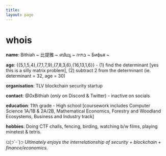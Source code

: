 ```yaml
---
title:
layout: page
---
```


<h1>whois</h1>

**name**: Bithiah ~ 比提雅 ~  ബിഥ്യ ~ בתיה ~ Бифья ~

**age**: {{5,1,5,4},{7,1,7,9},{7,8,3,6},{16,13,1,6}} - (1) find the determinant [yes this is a silly matrix problem], (2) subtract 2 from the determinant (ie. determinant = 32, age = 30) 

**organisation**: TLV blockchain security startup

**contact**: @0xBithiah (_only_ on Discord & Twitter) - inactive on socials 

**education**: 11th grade - High school [coursework includes Computer Science 1A/1B & 2A/2B, Mathematical Economics, Forestry and Woodland Ecosystems, Business and Industry track]

**hobbies**: Doing CTF challs, fencing, birding, watching b/w films, playing minetest & tetris.













ଘ(੭ˊᵕˋ)੭ _Ultimately enjoys the interrelationship of security + blockchain + finance/economics._ 
